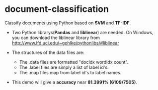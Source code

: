 # document-classification
Classify documents using Python based on **SVM** and **TF-IDF**.


- Two Python librarys(**Pandas** and **liblinear**) are needed. On Windows, you can download the liblinear library from http://www.lfd.uci.edu/~gohlke/pythonlibs/#liblinear

- The structures of the data files are:
    - The .data files are formatted "docIdx wordIdx count". 
    - The .label files are simply a list of label id's. 
    - The .map files map from label id's to label names.
- This demo will give a **accuracy** near **81.3991% (6109/7505)**.

